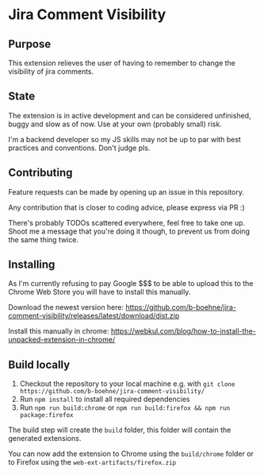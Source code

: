 # Jira Comment Visibility

## Purpose

This extension relieves the user of having to remember to change the visibility of jira comments.

## State

The extension is in active development and can be considered unfinished, buggy and slow as of now.
Use at your own (probably small) risk.

I'm a backend developer so my JS skills may not be up to par with best practices and conventions. Don't judge pls.

## Contributing

Feature requests can be made by opening up an issue in this repository.

Any contribution that is closer to coding advice, please express via PR :)

There's probably TODOs scattered everywhere, feel free to take one up.
Shoot me a message that you're doing it though, to prevent us from doing the same thing twice.

## Installing

As I'm currently refusing to pay Google $$$ to be able to upload this to the Chrome Web Store you will have to install this manually.

Download the newest version here:
https://github.com/b-boehne/jira-comment-visibility/releases/latest/download/dist.zip

Install this manually in chrome:
https://webkul.com/blog/how-to-install-the-unpacked-extension-in-chrome/

## Build locally

1. Checkout the repository to your local machine e.g. with `git clone https://github.com/b-boehne/jira-comment-visibility/`
1. Run `npm install` to install all required dependencies
1. Run `npm run build:chrome` or `npm run build:firefox && npm run package:firefox`

The build step will create the `build` folder, this folder will contain the generated extensions.

You can now add the extension to Chrome using the `build/chrome` folder or to Firefox using the `web-ext-artifacts/firefox.zip`
